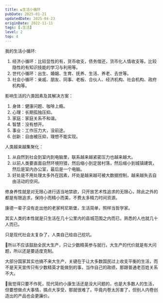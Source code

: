 ```yaml
---
title: ☯️生活小循环
pubDate: 2025-01-21
updatedDate: 2025-04-23
originDate: 2022-11-11
tags: [☕️生活]
level: 2
top: 4
---
```


我的生活小循环:

1. 经济小循环：比较显性的有，货币收支，债务借还，货币化人情收支等。比较隐性的有知识技能的学习与利用等。
2. 世代小循环：出生、婚姻、生育、抚养、生活、养老、去世等。
3. 社会小循环：亲戚、朋友、同事、老板、合伙人、经济机构、社会机构、政府机构等。

影响生活的六类因素及其解决方案：

1. 身体：健康问题、咖啡上瘾。
2. 心理：长期孤独压抑。
3. 家庭：家庭关系不和谐。
4. 智慧：没有想开。
5. 事业：工作压力大，没前途。
6. 创新：自由被压抑，理想不能实现。

人类越来越集聚化：

1. 从自然到社会到室内到电脑里，联系越来越紧密压力也越来越大。
2. 以前人类要直面自然环境狩猎，然后缩小到定居村落，然后缩小到城镇建筑，然后是室内办公室，最后是一个电脑。
3. 好处是不用处理太多外在因素，坏处是越来越可被大数据控制，越来越失去自由活动的空间。

修身养性就是对无限心进行适当地禁欲，只开放艺术性追求的无限心，除此之外的都是有限追求，保持小而精小而美，不费太多精力时间资源。

康德一辈子没有走出他的老家柯尼斯堡，生活简单，照样当哲学家。

其实人类的本性就是只生活在几十公里内的县城范围之内而已，熟悉的人也就几十人而已。

只是现代社会太复杂了，人类自己给自己挖坑。

🤔所以不应该鼓励全民大生产，只让少数精英参与就行。大生产的代价就是有大问题，所以还是要适度克制。

大部分国家其实也搞不来大生产，关键在于让大多数国民过上收支平衡的生活，而不是天天宣传只有少数精英才能做到的事，当作自己的政绩，那跟普通老百姓关系不大。

🤔我觉得只要不作死，现代简约小康生活还是没大问题的，也是大多数人的生活，但要想做点大事情，搞点大享受，那就很难了。毕竟内卷太厉害了，但别人内卷创造出的产品也会更廉价。
